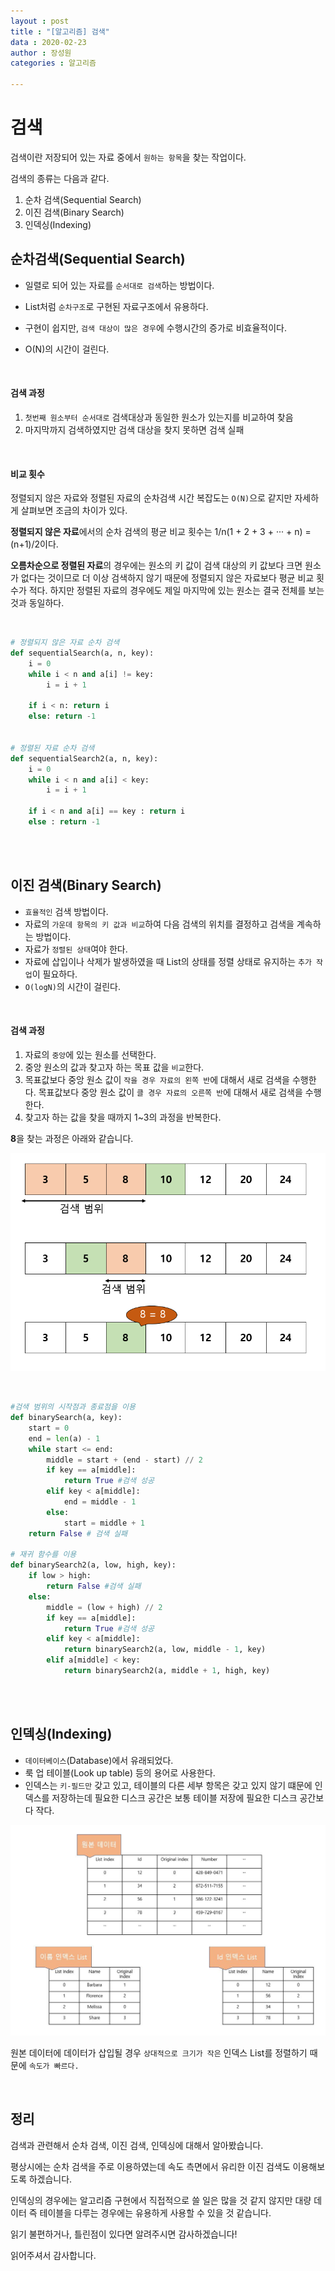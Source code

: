 ```yaml
---
layout : post
title : "[알고리즘] 검색"
data : 2020-02-23
author : 장성원
categories : 알고리즘

---
```


# 검색

검색이란 저장되어 있는 자료 중에서 `원하는 항목`을 찾는 작업이다.

검색의 종류는 다음과 같다.

1.  순차 검색(Sequential Search)
2.  이진 검색(Binary Search)
3.  인덱싱(Indexing)



## 순차검색(Sequential Search)

- 일렬로 되어 있는 자료를 `순서대로 검색`하는 방법이다.

- List처럼 `순차구조`로 구현된 자료구조에서 유용하다.

- 구현이 쉽지만, `검색 대상이 많은 경우`에 수행시간의 증가로 비효율적이다.

- O(N)의 시간이 걸린다.


<br>

#### 검색 과정

1.  `첫번째 원소부터 순서대로` 검색대상과 동일한 원소가 있는지를 비교하여 찾음
2.  마지막까지 검색하였지만 검색 대상을 찾지 못하면 검색 실패

<br>

#### 비교 횟수

정렬되지 않은 자료와 정렬된 자료의 순차검색 시간 복잡도는 `O(N)`으로 같지만 자세하게 살펴보면 조금의 차이가 있다.

**정렬되지 않은 자료**에서의 순차 검색의 평균 비교 횟수는 1/n(1 + 2 + 3 + ··· + n) = (n+1)/2이다.

**오름차순으로 정렬된 자료**의 경우에는 원소의 키 값이 검색 대상의 키 값보다 크면 원소가 없다는 것이므로 더 이상 검색하지 않기 때문에 정렬되지 않은 자료보다 평균 비교 횟수가 적다. 하지만 정렬된 자료의 경우에도 제일 마지막에 있는 원소는 결국 전체를 보는 것과 동일하다.

<br>

```python
# 정렬되지 않은 자료 순차 검색
def sequentialSearch(a, n, key):
    i = 0
    while i < n and a[i] != key:
        i = i + 1
       
    if i < n: return i
    else: return -1
    
    
# 정렬된 자료 순차 검색
def sequentialSearch2(a, n, key):
    i = 0
    while i < n and a[i] < key:
        i = i + 1
       
    if i < n and a[i] == key : return i
    else : return -1
```

<br>

<br>

## 이진 검색(Binary Search)

- `효율적인` 검색 방법이다.
- 자료의 `가운데 항목의 키 값과 비교`하여 다음 검색의 위치를 결정하고 검색을 계속하는 방법이다.
- 자료가 `정렬된 상태`여야 한다.
- 자료에 삽입이나 삭제가 발생하였을 때 List의 상태를 정렬 상태로 유지하는 `추가 작업`이 필요하다.
- `O(logN)`의 시간이 걸린다.

<br>

#### 검색 과정

1.  자료의 `중앙`에 있는 원소를 선택한다.
2.  중앙 원소의 값과 찾고자 하는 목표 값을 `비교`한다.
3.  목표값보다 중앙 원소 값이 `작을 경우 자료의 왼쪽 반`에 대해서 새로 검색을 수행한다.
    목표값보다 중앙 원소 값이 `클 경우 자료의 오른쪽 반`에 대해서 새로 검색을 수행한다.
4.  찾고자 하는 값을 찾을 때까지 1~3의 과정을 반복한다.



**8**을 찾는 과정은 아래와 같습니다.

![BinarySearch](/assets/image/BinarySearch.jpg)

<br>

```python
#검색 범위의 시작점과 종료점을 이용
def binarySearch(a, key):
    start = 0
    end = len(a) - 1
    while start <= end:
        middle = start + (end - start) // 2
        if key == a[middle]:
            return True #검색 성공
        elif key < a[middle]:
            end = middle - 1
        else:
            start = middle + 1
    return False # 검색 실패

# 재귀 함수를 이용
def binarySearch2(a, low, high, key):
    if low > high:
        return False #검색 실패
    else:
        middle = (low + high) // 2
        if key == a[middle]:
            return True #검색 성공
        elif key < a[middle]:
            return binarySearch2(a, low, middle - 1, key)
        elif a[middle] < key:
            return binarySearch2(a, middle + 1, high, key)
```



<br>

<br>

## 인덱싱(Indexing)

- `데이터베이스`(Database)에서 유래되었다.
- 룩 업 테이블(Look up table) 등의 용어로 사용한다.
- 인덱스는 `키-필드만` 갖고 있고, 테이블의 다른 세부 항목은 갖고 있지 않기 떄문에 인덱스를 저장하는데 필요한 디스크 공간은 보통 테이블 저장에 필요한 디스크 공간보다 작다.

![indexing](/assets/image/index.jpg)

원본 데이터에 데이터가 삽입될 경우 `상대적으로 크기가 작은` 인덱스 List를 정렬하기 때문에 `속도가 빠르다.`

<br>

## 정리

검색과 관련해서 순차 검색, 이진 검색, 인덱싱에 대해서 알아봤습니다.

평상시에는 순차 검색을 주로 이용하였는데 속도 측면에서 유리한 이진 검색도 이용해보도록 하겠습니다.

인덱싱의 경우에는 알고리즘 구현에서 직접적으로 쓸 일은 많을 것 같지 않지만 대량 데이터 즉 테이블을 다루는 경우에는 유용하게 사용할 수 있을 것 같습니다.



읽기 불편하거나, 틀린점이 있다면 알려주시면 감사하겠습니다!

읽어주셔서 감사합니다.
